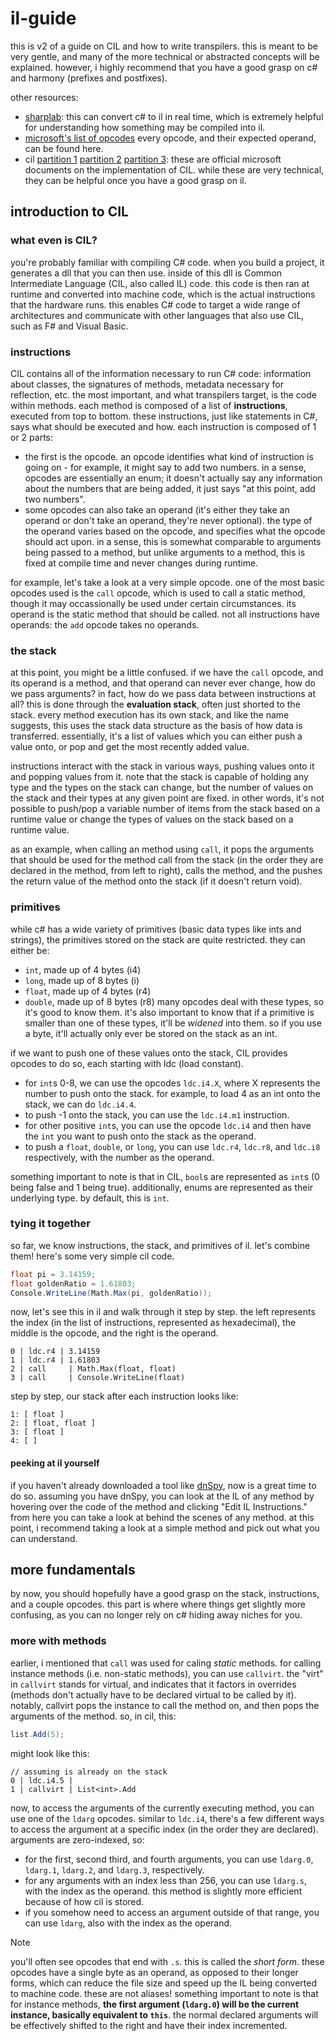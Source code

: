 # il-guide
this is v2 of a guide on CIL and how to write transpilers. this is meant to be very gentle, and many of the more technical or abstracted concepts will be explained. however, i highly recommend that you have a good grasp on c# and harmony (prefixes and postfixes).

other resources:
- [sharplab](https://sharplab.io/): this can convert c# to il in real time, which is extremely helpful for understanding how something may be compiled into il.
- [microsoft's list of opcodes](https://learn.microsoft.com/en-us/dotnet/api/system.reflection.emit.opcodes?view=net-8.0) every opcode, and their expected operand, can be found here.
- cil [partition 1](https://download.microsoft.com/download/7/3/3/733ad403-90b2-4064-a81e-01035a7fe13c/ms%20partition%20i.pdf) [partition 2](https://download.microsoft.com/download/7/3/3/733ad403-90b2-4064-a81e-01035a7fe13c/ms%20partition%20ii.pdf) [partition 3](https://download.microsoft.com/download/7/3/3/733ad403-90b2-4064-a81e-01035a7fe13c/ms%20partition%20iii.pdf): these are official microsoft documents on the implementation of CIL. while these are very technical, they can be helpful once you have a good grasp on il.


## introduction to CIL
### what even is CIL?
you're probably familiar with compiling C# code. when you build a project, it generates a dll that you can then use. inside of this dll is Common Intermediate Language (CIL, also called IL) code. this code is then ran at runtime and converted into machine code, which is the actual instructions that the hardware runs. this enables C# code to target a wide range of architectures and communicate with other languages that also use CIL, such as F# and Visual Basic.
### instructions
CIL contains all of the information necessary to run C# code: information about classes, the signatures of methods, metadata necessary for reflection, etc. the most important, and what transpilers target, is the code within methods. each method is composed of a list of **instructions**, executed from top to bottom. these instructions, just like statements in C#, says what should be executed and how. each instruction is composed of 1 or 2 parts:
- the first is the opcode. an opcode identifies what kind of instruction is going on - for example, it might say to add two numbers. in a sense, opcodes are essentially an enum; it doesn't actually say any information about the numbers that are being added, it just says "at this point, add two numbers".
- some opcodes can also take an operand (it's either they take an operand or don't take an operand, they're never optional). the type of the operand varies based on the opcode, and specifies what the opcode should act upon. in a sense, this is somewhat comparable to arguments being passed to a method, but unlike arguments to a method, this is fixed at compile time and never changes during runtime.

for example, let's take a look at a very simple opcode. one of the most basic opcodes used is the `call` opcode, which is used to call a static method, though it may occassionally be used under certain circumstances. its operand is the static method that should be called. not all instructions have operands: the `add` opcode takes no operands.

### the stack
at this point, you might be a little confused. if we have the `call` opcode, and its operand is a method, and that operand can never ever change, how do we pass arguments? in fact, how do we pass data between instructions at all? this is done through the **evaluation stack**, often just shorted to the stack. every method execution has its own stack, and like the name suggests, this uses the stack data structure as the basis of how data is transferred. essentially, it's a list of values which you can either push a value onto, or pop and get the most recently added value. 

instructions interact with the stack in various ways, pushing values onto it and popping values from it. note that the stack is capable of holding any type and the types on the stack can change, but the number of values on the stack and their types at any given point are fixed. in other words, it's not possible to push/pop a variable number of items from the stack based on a runtime value or change the types of values on the stack based on a runtime value.

as an example, when calling an method using `call`, it pops the arguments that should be used for the method call from the stack (in the order they are declared in the method, from left to right), calls the method, and the pushes the return value of the method onto the stack (if it doesn't return void).
### primitives
while c# has a wide variety of primitives (basic data types like ints and strings), the primitives stored on the stack are quite restricted. they can either be:
- `int`, made up of 4 bytes (i4)
- `long`, made up of 8 bytes (i)
- `float`, made up of 4 bytes (r4)
- `double`, made up of 8 bytes (r8)
many opcodes deal with these types, so it's good to know them. it's also important to know that if a primitive is smaller than one of these types, it'll be *widened* into them. so if you use a byte, it'll actually only ever be stored on the stack as an int.

if we want to push one of these values onto the stack, CIL provides opcodes to do so, each starting with ldc (load constant).
- for `int`s 0-8, we can use the opcodes `ldc.i4.X`, where X represents the number to push onto the stack. for example, to load 4 as an int onto the stack, we can do `ldc.i4.4`.
- to push -1 onto the stack, you can use the `ldc.i4.m1` instruction.
- for other positive `int`s, you can use the opcode `ldc.i4` and then have the `int` you want to push onto the stack as the operand.
- to push a `float`, `double`, or `long`, you can use `ldc.r4`, `ldc.r8`, and `ldc.i8` respectively, with the number as the operand.

something important to note is that in CIL, `bool`s are represented as `int`s (0 being false and 1 being true). additionally, enums are represented as their underlying type. by default, this is `int`.
### tying it together
so far, we know instructions, the stack, and primitives of il. let's combine them! here's some very simple cil code.
```cs
float pi = 3.14159;
float goldenRatio = 1.61803;
Console.WriteLine(Math.Max(pi, goldenRatio));
```
now, let's see this in il and walk through it step by step. the left represents the index (in the list of instructions, represented as hexadecimal), the middle is the opcode, and the right is the operand.
```
0 | ldc.r4 | 3.14159
1 | ldc.r4 | 1.61803
2 | call     | Math.Max(float, float)
3 | call     | Console.WriteLine(float)
```
step by step, our stack after each instruction looks like:
```
1: [ float ]
2: [ float, float ]
3: [ float ]
4: [ ]
```
#### peeking at il yourself
if you haven't already downloaded a tool like [dnSpy](https://github.com/dnSpy/dnSpy), now is a great time to do so. assuming you have dnSpy, you can look at the IL of any method by hovering over the code of the method and clicking "Edit IL Instructions." from here you can take a look at behind the scenes of any method. at this point, i recommend taking a look at a simple method and pick out what you can understand.
## more fundamentals 
by now, you should hopefully have a good grasp on the stack, instructions, and a couple opcodes. this part is where where things get slightly more confusing, as you can no longer rely on c# hiding away niches for you.
### more with methods
earlier, i mentioned that `call` was used for caling *static* methods. for calling instance methods (i.e. non-static methods), you can use `callvirt`. the "virt" in `callvirt` stands for virtual, and indicates that it factors in overrides (methods don't actually have to be declared virtual to be called by it). notably, callvirt pops the instance to call the method on, and then pops the arguments of the method. so, in cil, this:
```cs
list.Add(5);
```
might look like this:
```
// assuming is already on the stack
0 | ldc.i4.5 |
1 | callvirt | List<int>.Add
```

now, to access the arguments of the currently executing method, you can use one of the `ldarg` opcodes. similar to `ldc.i4`, there's a few different ways to access the argument at a specific index (in the order they are declared). arguments are zero-indexed, so:
- for the first, second third, and fourth arguments, you can use `ldarg.0`, `ldarg.1`, `ldarg.2`, and `ldarg.3`, respectively.
- for any arguments with an index less than 256, you can use `ldarg.s`, with the index as the operand. this method is slightly more efficient because of how cil is stored.
- if you somehow need to access an argument outside of that range, you can use `ldarg`, also with the index as the operand.
> [!NOTE]  
> you'll often see opcodes that end with `.s`. this is called the *short form*. these opcodes have a single byte as an operand, as opposed to their longer forms, which can reduce the file size and speed up the IL being converted to machine code. these are not aliases!
something important to note is that for instance methods, **the first argument (`ldarg.0`) will be the current instance, basically equivalent to `this`**. the normal declared arguments will be effectively shifted to the right and have their index incremented.
